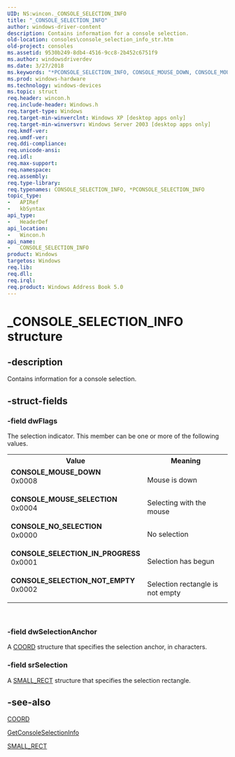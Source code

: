 ```yaml
---
UID: NS:wincon._CONSOLE_SELECTION_INFO
title: "_CONSOLE_SELECTION_INFO"
author: windows-driver-content
description: Contains information for a console selection.
old-location: consoles\console_selection_info_str.htm
old-project: consoles
ms.assetid: 9530b249-8db4-4516-9cc8-2b452c6751f9
ms.author: windowsdriverdev
ms.date: 3/27/2018
ms.keywords: "*PCONSOLE_SELECTION_INFO, CONSOLE_MOUSE_DOWN, CONSOLE_MOUSE_SELECTION, CONSOLE_NO_SELECTION, CONSOLE_SELECTION_INFO, CONSOLE_SELECTION_INFO structure [Consoles], CONSOLE_SELECTION_IN_PROGRESS, CONSOLE_SELECTION_NOT_EMPTY, PCONSOLE_SELECTION_INFO, PCONSOLE_SELECTION_INFO structure pointer [Consoles], _CONSOLE_SELECTION_INFO, _win32_console_selection_info_str, base.console_selection_info_str, consoles.console_selection_info_str, wincon/CONSOLE_SELECTION_INFO, wincon/PCONSOLE_SELECTION_INFO"
ms.prod: windows-hardware
ms.technology: windows-devices
ms.topic: struct
req.header: wincon.h
req.include-header: Windows.h
req.target-type: Windows
req.target-min-winverclnt: Windows XP [desktop apps only]
req.target-min-winversvr: Windows Server 2003 [desktop apps only]
req.kmdf-ver: 
req.umdf-ver: 
req.ddi-compliance: 
req.unicode-ansi: 
req.idl: 
req.max-support: 
req.namespace: 
req.assembly: 
req.type-library: 
req.typenames: CONSOLE_SELECTION_INFO, *PCONSOLE_SELECTION_INFO
topic_type:
-	APIRef
-	kbSyntax
api_type:
-	HeaderDef
api_location:
-	Wincon.h
api_name:
-	CONSOLE_SELECTION_INFO
product: Windows
targetos: Windows
req.lib: 
req.dll: 
req.irql: 
req.product: Windows Address Book 5.0
---
```


# _CONSOLE_SELECTION_INFO structure


## -description


Contains information for a console selection.


## -struct-fields




### -field dwFlags

The selection indicator. This member can be one or more of the following values.

<table>
<tr>
<th>Value</th>
<th>Meaning</th>
</tr>
<tr>
<td width="40%"><a id="CONSOLE_MOUSE_DOWN"></a><a id="console_mouse_down"></a><dl>
<dt><b>CONSOLE_MOUSE_DOWN</b></dt>
<dt>0x0008</dt>
</dl>
</td>
<td width="60%">
Mouse is down

</td>
</tr>
<tr>
<td width="40%"><a id="CONSOLE_MOUSE_SELECTION"></a><a id="console_mouse_selection"></a><dl>
<dt><b>CONSOLE_MOUSE_SELECTION</b></dt>
<dt>0x0004</dt>
</dl>
</td>
<td width="60%">
Selecting with the mouse

</td>
</tr>
<tr>
<td width="40%"><a id="CONSOLE_NO_SELECTION"></a><a id="console_no_selection"></a><dl>
<dt><b>CONSOLE_NO_SELECTION</b></dt>
<dt>0x0000</dt>
</dl>
</td>
<td width="60%">
No selection

</td>
</tr>
<tr>
<td width="40%"><a id="CONSOLE_SELECTION_IN_PROGRESS"></a><a id="console_selection_in_progress"></a><dl>
<dt><b>CONSOLE_SELECTION_IN_PROGRESS</b></dt>
<dt>0x0001</dt>
</dl>
</td>
<td width="60%">
Selection has begun

</td>
</tr>
<tr>
<td width="40%"><a id="CONSOLE_SELECTION_NOT_EMPTY"></a><a id="console_selection_not_empty"></a><dl>
<dt><b>CONSOLE_SELECTION_NOT_EMPTY</b></dt>
<dt>0x0002</dt>
</dl>
</td>
<td width="60%">
Selection rectangle is not empty

</td>
</tr>
</table>
 


### -field dwSelectionAnchor

A 
<a href="https://msdn.microsoft.com/d730c46e-ea17-475e-b956-8ee5f4f5c04e">COORD</a> structure that specifies the selection anchor, in characters.


### -field srSelection

A 
<a href="https://msdn.microsoft.com/62639815-c7e9-4ae2-b152-61290f78422b">SMALL_RECT</a> structure that specifies the selection rectangle.


## -see-also




<a href="https://msdn.microsoft.com/d730c46e-ea17-475e-b956-8ee5f4f5c04e">COORD</a>



<a href="https://msdn.microsoft.com/912efe9d-75dd-43bd-8dca-08671b5ed79c">GetConsoleSelectionInfo</a>



<a href="https://msdn.microsoft.com/62639815-c7e9-4ae2-b152-61290f78422b">SMALL_RECT</a>
 

 

